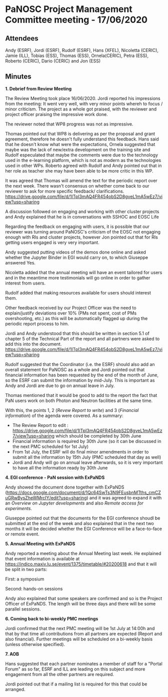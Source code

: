 ﻿PaNOSC Project Management Committee meeting - 17/06/2020
========================================================


Attendees
-------
Andy (ESRF), Jordi (ESRF), Rudolf (ESRF), Hans (XFEL), Nicoletta (CERIC), Jamie (ILL), Tobias (ESS), Thomas (ESS), Ornela(CERIC), Petra (ESS), Roberto (CERIC), Dario (CERIC) and Jon (ESS)


Minutes
-------	

**1. Debrief from Review Meeting**

The Review Meeting took place 16/06/2020. Jordi reported his impressions from the meeting: It went very well, with very minor points whereh to focus / minor criticism. The project as a whole got praised, with the reviewer and project officer praising the impressive work done.

The reviewer noted that WP8 progress was not as impressive. 

Thomas pointed out that WP8 is delivering as per the proposal and grant agreement, therefore he doesn't fully understand this feedback. Hans said that he doesn't know what were the expectations, Ornela suggested that maybe was the lack of new/extra development on the training site and Rudolf especulated that maybe the comments were due to the technology used in the e-learning platform, which is not as modern as the technologies used in other WPs. Roberto agreed with Rudolf and Andy pointed out that in her role as teacher she may have been able to be more critic in this WP.

It was agreed that Thomas will amend the text for the periodic report over the next week. There wasn't consensus on whether come back to our reviewer to ask for more specific feedback/ clarifications. https://drive.google.com/file/d/1ITpI3mAQ4FR454obS2D8gveL1mA5wEz7/view?usp=sharing

A discussion followed on engaging and working with other cluster projects and Andy explained that he is in conversations with SSHOC and EOSC Life

Regarding the feedback on engaging with users, it is possible that our reviewer was turning around PaNOSC's criticism of the EOSC not engaging enough with RIs and cluster projects, however Jon pointed out that for RIs getting users engaged is very very important.

Andy suggested putting videos of the demos done online and asked whether the Jupyter Binder in EGI would carry on, to which Giuseppe answered Yes. 

Nicoletta added that the annual meeting will have an event tailored for users and in the meantime more testimonials will go online in order to gather interest from users.

Rudolf added that making resources available for users should interest them.

Other feedback received by our Project Officer was the need to explain/justify deviations over 10% (PMs not spent, cost of PMs overshooting, etc.) as this will be automatically flagged up during the periodic report process to him.

Jordi and Andy understood that this should be written in section 5.1 of chapter 5 of the Technical Part of the report and all partners were asked to add this into the document. https://drive.google.com/file/d/1ITpI3mAQ4FR454obS2D8gveL1mA5wEz7/view?usp=sharing

Rudolf suggested that the Coordinator (i.e. the ESRF) should also add an overall statement for PaNOSC as a whole and Jordi pointed out that financial information has been requested by the end of the month of June, so the ESRF can submit the information by mid-July. This is important as Andy and Jordi are due to go on annual leave in July.

Thomas mentioned that it would be good to add to the report the fact that PaN users work on both Photon and Neutron facilities at the same time.

With this, the points 1, 2 (*Revew Report to write*) and 3 (*Financial information*) of the agenda were covered. As a summary:
 * The Review Report to edit : https://drive.google.com/file/d/1ITpI3mAQ4FR454obS2D8gveL1mA5wEz7/view?usp=sharing which should be completed by 30th June
 * Financial information is required by 30th June (so it can be discussed in the next PMC scheduled for 1st July)
 * From 1st July, the ESRF will do final minor amendments in order to submit all the information by 15th July (PMC scheduled that day as well)
 * Jordi and Andy will go on annual leave afterwards, so it is very important to have all the information ready by 30th June

**4. EGI conference - PaN session with ExPaNDS**

Andy showed the document done together with ExPaNDS (https://docs.google.com/document/d/1Qc64SwTs3N9FEusbnMTths_cmCZuGRwBysZheWMrcIY/edit?usp=sharing) and it was agreed to expand it with an *Overview on Jupyter developments* and also *Remote access for experiments*.

Giuseppe pointed out that the documents for the EGI conference shoudl be submitted at the end of the week and also explained that in the next two months it will be decided whether the EGI Conference will be a face-to-face or remote event.

**5. Annual Meeting with ExPaNDS**

Andy reported a meeting about the Annual Meeting last week. He explained that event information is available at https://indico.maxiv.lu.se/event/1375/timetable/#20200618 and that it will be split in two parts:

 First: a symposium

 Second: hands-on sessions

Andy also explained that some speakers are confirmed and so is the Project Officer of ExPaNDS. The length will be three days and there will be some parallel sessions.

**6. Coming back to bi-weekly PMC meetings**

Jordi confirmed that the next PMC meeting will be 1st July at 14:00h and that by that time all contributions from all partners are expected (Report and also financial). Further meetings will be scheduled on a bi-weekly basis (unless otherwise specified).

**7. AOB**

Hans suggested that each partner nominates a member of staff for a "Portal Forum" as so far, ESRF and ILL are leading on this subject and more engagement from all the other partners are required.

Jordi pointed out that if a mailing list is required for this that could be arranged.















